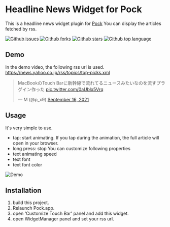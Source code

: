 #  Headline News Widget for Pock
This is a headline news widget plugin for [Pock](https://github.com/pock/pock)
You can display the articles fetched by rss.


<!-- # Badges -->

[![Github issues](https://img.shields.io/github/issues/p-x9/pock-headline-news-widget)](https://github.com/p-x9/pock-headline-news-widget/issues)
[![Github forks](https://img.shields.io/github/forks/p-x9/pock-headline-news-widget)](https://github.com/p-x9/pock-headline-news-widget/network/members)
[![Github stars](https://img.shields.io/github/stars/p-x9/pock-headline-news-widget)](https://github.com/p-x9/pock-headline-news-widget/stargazers)
[![Github top language](https://img.shields.io/github/languages/top/p-x9/pock-headline-news-widget)](https://github.com/p-x9/pock-headline-news-widget/)

## Demo
In the demo video, the following rss url is used.
https://news.yahoo.co.jp/rss/topics/top-picks.xml

<blockquote class="twitter-tweet"><p lang="ja" dir="ltr">MacBookのTouch Barに新幹線で流れてるニュースみたいなのを流すプラグイン作った <a href="https://t.co/0aUblx5Vrq">pic.twitter.com/0aUblx5Vrq</a></p>&mdash; M (@p_x9) <a href="https://twitter.com/p_x9/status/1438428910409056256?ref_src=twsrc%5Etfw">September 16, 2021</a></blockquote> <script async src="https://platform.twitter.com/widgets.js" charset="utf-8"></script>


## Usage
It's very simple to use.
- tap: start animating. If you tap during the animation, the full article will open in your browser.
- long press: stop
You can customize following properties
- text animating speed
- text font
- text font color

![Demo](resources/demo.gif)


## Installation
1. build this project.
2. Relaunch Pock.app.
3. open 'Customize Touch Bar' panel and add this widget.
4. open WidgetManager panel and set your rss url.
